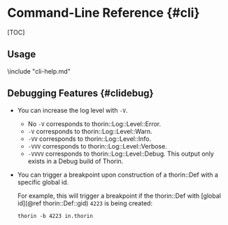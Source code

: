# Command-Line Reference {#cli}

[TOC]

## Usage

\include "cli-help.md"

## Debugging Features {#clidebug}

* You can increase the log level with `-V`.
    * No `-V` corresponds to thorin::Log::Level::Error.
    * `-V` corresponds to thorin::Log::Level::Warn.
    * `-VV` corresponds to thorin::Log::Level::Info.
    * `-VVV` corresponds to thorin::Log::Level::Verbose.
    * `-VVVV` corresponds to thorin::Log::Level::Debug. This output only exists in a Debug build of Thorin.

* You can trigger a breakpoint upon construction of a thorin::Def with a specific global id.

    For example, this will trigger a breakpoint if the thorin::Def with [global id](@ref thorin::Def::gid) `4223` is being created:
    ```
    thorin -b 4223 in.thorin
    ```
